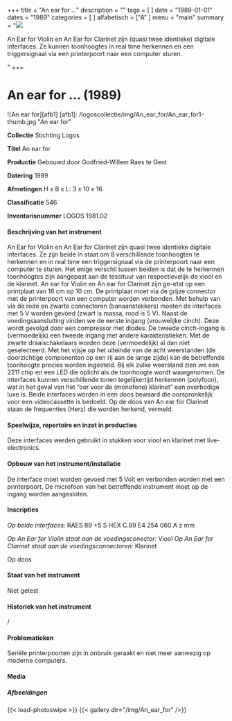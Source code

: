 +++
title = "An ear for ..."
description = ""
tags = [
]
date = "1989-01-01"
dates = "1989"
categories = [
]
alfabetisch = ["A"
]
menu = "main"
summary = "<a href='/logoscollectie/1989/an_ear_for'><img src='/logoscollectie/img/An_ear_for/An_ear_for1-thumb.jpg'></a><p>An Ear for Violin en An Ear for Clarinet zijn (quasi twee identieke) digitale interfaces. Ze kunnen toonhoogtes in real time herkennen en een triggersignaal via een printerpoort naar een computer sturen.</p>"
+++


# An ear for ... (1989)

![An ear for][afb1]
[afb1]: /logoscollectie/img/An_ear_for/An_ear_for1-thumb.jpg "An ear for"

**Collectie**
Stichting Logos

**Titel**
An ear for

**Productie**
Gebouwd door Godfried-Willem Raes te Gent

**Datering**
1989

**Afmetingen**
H x B x L: 3 x 10 x 16

**Classificatie**
546

**Inventarisnummer**
LOGOS 1981.02

#### Beschrijving van het instrument
An Ear for Violin en An Ear for Clarinet zijn quasi twee identieke digitale interfaces. Ze zijn beide in staat om 8 verschillende  toonhoogten te herkennen en in real time een triggersignaal via de printerpoort naar een computer te sturen. Het enige verschil tussen beiden is dat de te herkennen toonhoogtes zijn aangepast aan de tessituur van respectievelijk de viool en de klarinet.
An ear for Violin en An ear for Clarinet zijn ge-etst op een printplaat van 16 cm op 10 cm. De printplaat moet via de grijze connector met de printerpoort van een computer worden verbonden. Met behulp van via de rode en zwarte connectoren (banaanstekkers) moeten de interfaces met 5 V worden gevoed (zwart is massa, rood is 5 V). Naast de voedingsaansluiting vinden we de eerste ingang (vrouwelijke cinch). Deze wordt gevolgd door een compressor met diodes. De tweede cinch-ingang is (vermoedelijk) een tweede ingang met andere karakteristieken. Met de zwarte draaischakelaars worden deze (vermoedelijk) al dan niet geselecteerd. 
Met het vijsje op het uiteinde van de acht weerstanden (de doorzichtige componenten op een rij aan de lange zijde) kan de betreffende toonhoogte precies worden ingesteld. Bij elk zulke weerstand zien we een 2211 chip en een LED die oplicht als de toonhoogte wordt waargenomen.
De interfaces kunnen verschillende tonen tegelijkertijd herkennen (polyfoon), wat in het geval van het “oor voor de (monofone) klarinet” een overbodige luxe is. 
Beide interfaces worden in een doos bewaard die oorspronkelijk voor een videocassette is bedoeld. Op de doos van An ear for Clarinet staan de frequenties (Herz) die worden herkend, vermeld.

#### Speelwijze, repertoire en inzet in producties
Deze interfaces werden gebruikt in stukken voor viool en klarinet met live-electronics. 

#### Opbouw van het instrument/installatie
De interface moet worden gevoed met 5 Volt en verbonden worden met een printerpoort. De microfoon van het betreffende instrument moet op de ingang worden aangesloten. 

#### Inscripties
*Op beide interfaces:* 
RAES 89
+5
S
HEX
C.89 E4
254
060
A z mm

*Op An Ear for Violin staat aan de voedingsconector:* Viool
*Op An Ear for Clarinet staat aan de voedingsconnectoren:* Klarinet

Op doos 


#### Staat van het instrument
Niet getest

#### Historiek van het instrument
/

#### Problematieken
Seriële printerpoorten zijn in onbruik geraakt en niet meer aanwezig op moderne computers. 

#### Media
##### Afbeeldingen
{{< load-photoswipe >}}
{{< gallery dir="/img/An_ear_for" />}}
